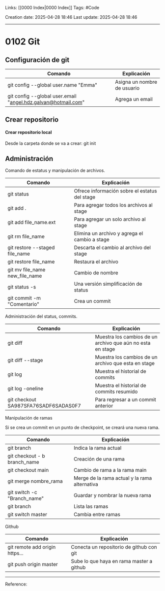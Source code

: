 Links: [[0000 Index|0000 Index]]
Tags: #Code

Creation date: 2025-04-28 18:46
Last update: 2025-04-28 18:46

---
# 0102 Git

## Configuración de git

| Comando                                                       | Explicación                 |
| ------------------------------------------------------------- | --------------------------- |
| git config --global user.name "Emma"                          | Asigna un nombre de usuario |
| git config --global user.email "angel.hdz.galvan@hotmail.com" | Agrega un email             |
## Crear repositorio
#### Crear repositorio local
Desde la carpeta donde se va a crear:
git init

## Administración

Comando de estatus y manipulación de archivos.

| Comando                        | Explicación                                   |
| ------------------------------ | --------------------------------------------- |
| git status                     | Ofrece información sobre el estatus del stage |
| git add .                      | Para agregar todos los archivos al stage      |
| git add file_name.ext          | Para agregar un solo archivo al stage         |
| git rm file_name               | Elimina un archivo y agrega el cambio a stage |
| git restore --staged file_name | Descarta el cambio al archivo del stage       |
| git restore file_name          | Restaura el archivo                           |
| git mv file_name new_file_name | Cambio de nombre                              |
| git status -s                  | Una versión simplificación de status          |
| git commit -m "Comentario"     | Crea un commit                                |
Administración del status, commits.

| Comando                              | Explicación                                                |
| ------------------------------------ | ---------------------------------------------------------- |
| git diff                             | Muestra los cambios de un archivo que aún no esta en stage |
| git diff --stage                     | Muestra los cambios de un archivo que esta en stage        |
| git log                              | Muestra el historial de commits                            |
| git log -oneline                     | Muestra el historial de commits resumido                   |
| git checkout SA987SFA76SADF6SADAS0F7 | Para regresar a un commit anterior                         |

Manipulación de ramas

Si se crea un commit en un punto de checkpoint, se creará una nueva rama.

| Comando                      | Explicación                                   |
| ---------------------------- | --------------------------------------------- |
| git branch                   | Indica la rama actual                         |
| git checkout - b branch_name | Creación de una rama                          |
| git checkout main            | Cambio de rama a la rama main                 |
| git merge nombre_rama        | Merge de la rama actual y la rama alternativa |
| git switch -c "Branch_name"  | Guardar y nombrar la nueva rama               |
| git branch                   | Lista las ramas                               |
| git switch master            | Cambia entre ramas                            |

Github

| Comando                        | Explicación                              |
| ------------------------------ | ---------------------------------------- |
| git remote add origin https... | Conecta un repositorio de github con git |
| git push origin master         | Sube lo que haya en rama master a github |





---
Reference: